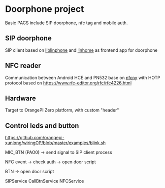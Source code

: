 # Doorphone project

Basic PACS include SIP doorphone, nfc tag and mobile auth. 


## SIP doorphone

SIP client based on [liblinphone](https://www.linhome.org/software-products/liblinphone/)
and [linhome](https://www.linhome.org/) as frontend app for doorphone

## NFC reader

Communication between Android HCE and PN532 base on [nfcpy](https://nfcpy.readthedocs.io/en/latest/)
with HOTP protocol based on https://www.rfc-editor.org/rfc/rfc4226.html

## Hardware
Target to OrangePI Zero platform, with custom "header"

## Control leds and button
https://github.com/orangepi-xunlong/wiringOP/blob/master/examples/blink.sh



MIC_BTN (PAO0) -> send signal to SIP client process

NFC event -> check auth -> open door script

BTN -> open door script

SIPService
CallBtnService
NFCService